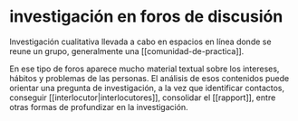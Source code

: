 # investigación en foros de discusión
Investigación cualitativa llevada a cabo en espacios en línea donde se reune un grupo, generalmente una [[comunidad-de-practica]].

En ese tipo de foros aparece mucho material textual sobre los intereses, hábitos y problemas de las personas. El análisis de esos contenidos puede orientar una pregunta de investigación, a la vez que identificar contactos, conseguir [[interlocutor|interlocutores]], consolidar el [[rapport]], entre otras formas de profundizar en la investigación.
